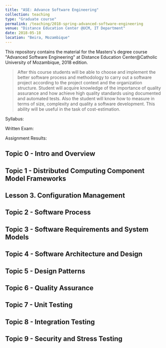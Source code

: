 ```yaml
---
title: "ASE: Advance Software Engineering"
collection: teaching
type: "Graduate course"
permalink: /teaching/2018-spring-advanced-software-engineering
venue: "Distance Education Center @UCM, IT Department"
date: 2018-05-18
location: "Beira, Mozambique"
---
```


This repository contains the material for the Masters's degree course "Advanced Software
Engineering" at Distance Education Center@Catholic University of Mozambique, 2018 edition.

> After this course students will be able to choose and implement the better software process and methodology to carry out a software project according to the project context and the organization structure.
> Student will acquire knowledge of the importance of quality assurance and how achieve high quality standards using documented and automated tests.
> Also the student will know how to measure in terms of size, complexity and quality a software development. This ability will be useful in the task of cost-estimation.



Syllabus: 

Written Exam: 

Assignment Results: 


  
## Topic 0 - Intro and Overview



## Topic 1 - Distributed Computing Component Model Frameworks



## Lesson 3. Configuration Management


## Topic 2 - Software Process


## Topic 3 - Software Requirements and System Models


## Topic 4 - Software Architecture and Design


## Topic 5 - Design Patterns


## Topic 6 - Quality Assurance


## Topic 7 - Unit Testing


## Topic 8 - Integration Testing


## Topic 9 - Security and Stress Testing




